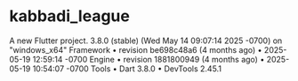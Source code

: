# kabbadi_league

A new Flutter project.
3.8.0 (stable) (Wed May 14 09:07:14 2025 -0700) on "windows_x64"
Framework • revision be698c48a6 (4 months ago) • 2025-05-19 12:59:14 -0700
Engine • revision 1881800949 (4 months ago) • 2025-05-19 10:54:07 -0700
Tools • Dart 3.8.0 • DevTools 2.45.1